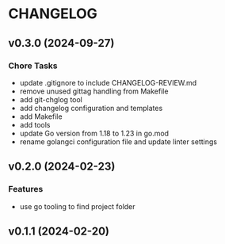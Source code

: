 # CHANGELOG


## v0.3.0 (2024-09-27)

### Chore Tasks

- update .gitignore to include CHANGELOG-REVIEW.md
- remove unused gittag handling from Makefile
- add git-chglog tool
- add changelog configuration and templates
- add Makefile
- add tools
- update Go version from 1.18 to 1.23 in go.mod
- rename golangci configuration file and update linter settings


## v0.2.0 (2024-02-23)

### Features

- use go tooling to find project folder


## v0.1.1 (2024-02-20)

